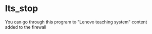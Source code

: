 # lts_stop
You can go through this program to "Lenovo teaching system" content added to the firewall
